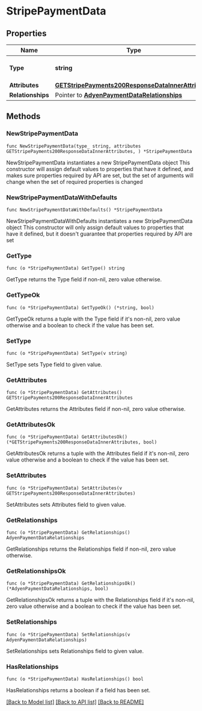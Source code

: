 # StripePaymentData

## Properties

Name | Type | Description | Notes
------------ | ------------- | ------------- | -------------
**Type** | **string** | The resource&#39;s type | 
**Attributes** | [**GETStripePayments200ResponseDataInnerAttributes**](GETStripePayments200ResponseDataInnerAttributes.md) |  | 
**Relationships** | Pointer to [**AdyenPaymentDataRelationships**](AdyenPaymentDataRelationships.md) |  | [optional] 

## Methods

### NewStripePaymentData

`func NewStripePaymentData(type_ string, attributes GETStripePayments200ResponseDataInnerAttributes, ) *StripePaymentData`

NewStripePaymentData instantiates a new StripePaymentData object
This constructor will assign default values to properties that have it defined,
and makes sure properties required by API are set, but the set of arguments
will change when the set of required properties is changed

### NewStripePaymentDataWithDefaults

`func NewStripePaymentDataWithDefaults() *StripePaymentData`

NewStripePaymentDataWithDefaults instantiates a new StripePaymentData object
This constructor will only assign default values to properties that have it defined,
but it doesn't guarantee that properties required by API are set

### GetType

`func (o *StripePaymentData) GetType() string`

GetType returns the Type field if non-nil, zero value otherwise.

### GetTypeOk

`func (o *StripePaymentData) GetTypeOk() (*string, bool)`

GetTypeOk returns a tuple with the Type field if it's non-nil, zero value otherwise
and a boolean to check if the value has been set.

### SetType

`func (o *StripePaymentData) SetType(v string)`

SetType sets Type field to given value.


### GetAttributes

`func (o *StripePaymentData) GetAttributes() GETStripePayments200ResponseDataInnerAttributes`

GetAttributes returns the Attributes field if non-nil, zero value otherwise.

### GetAttributesOk

`func (o *StripePaymentData) GetAttributesOk() (*GETStripePayments200ResponseDataInnerAttributes, bool)`

GetAttributesOk returns a tuple with the Attributes field if it's non-nil, zero value otherwise
and a boolean to check if the value has been set.

### SetAttributes

`func (o *StripePaymentData) SetAttributes(v GETStripePayments200ResponseDataInnerAttributes)`

SetAttributes sets Attributes field to given value.


### GetRelationships

`func (o *StripePaymentData) GetRelationships() AdyenPaymentDataRelationships`

GetRelationships returns the Relationships field if non-nil, zero value otherwise.

### GetRelationshipsOk

`func (o *StripePaymentData) GetRelationshipsOk() (*AdyenPaymentDataRelationships, bool)`

GetRelationshipsOk returns a tuple with the Relationships field if it's non-nil, zero value otherwise
and a boolean to check if the value has been set.

### SetRelationships

`func (o *StripePaymentData) SetRelationships(v AdyenPaymentDataRelationships)`

SetRelationships sets Relationships field to given value.

### HasRelationships

`func (o *StripePaymentData) HasRelationships() bool`

HasRelationships returns a boolean if a field has been set.


[[Back to Model list]](../README.md#documentation-for-models) [[Back to API list]](../README.md#documentation-for-api-endpoints) [[Back to README]](../README.md)


